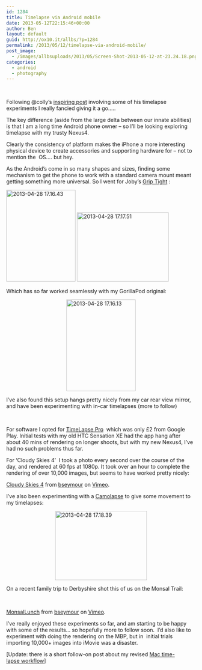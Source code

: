 ```yaml
---
id: 1284
title: Timelapse via Android mobile
date: 2013-05-12T22:15:46+00:00
author: Ben
layout: default
guid: http://ox10.it/allbs/?p=1284
permalink: /2013/05/12/timelapse-via-android-mobile/
post_image:
  - /images/allbsuploads/2013/05/Screen-Shot-2013-05-12-at-23.24.18.png
categories:
  - android
  - photography
---
```

&nbsp;

Following @colly’s <a title="http://colly.com/comments/a_little_iphone_video_experiment" href="http://colly.com/comments/a_little_iphone_video_experiment" target="_blank">inspiring post</a> involving some of his timelapse experiments I really fancied giving it a go…..

The key difference (aside from the large delta between our innate abilities) is that I am a long time Android phone owner – so I’ll be looking exploring timelapse with my trusty Nexus4.

Clearly the consistency of platform makes the iPhone a more interesting physical device to create accessories and supporting hardware for – not to mention the  OS…. but hey.

As the Android’s come in so many shapes and sizes, finding some mechanism to get the phone to work with a standard camera mount meant getting something more universal. So I went for Joby’s <a href="http://joby.com/smartphones/griptight-mount/" target="_blank">Grip Tight</a> :

[<img style="display: inline; border: 0px;" title="2013-04-28 17.16.43" src="http://ox10.it/allbs/wp-content/uploads/2013/05/2013042817.16.43_thumb.jpg" alt="2013-04-28 17.16.43" width="184" height="244" border="0" />](http://ox10.it/allbs/wp-content/uploads/2013/05/2013042817.16.43.jpg) [<img style="display: inline; border: 0px;" title="2013-04-28 17.17.51" src="http://ox10.it/allbs/wp-content/uploads/2013/05/2013042817.17.51_thumb.jpg" alt="2013-04-28 17.17.51" width="244" height="184" border="0" />](http://ox10.it/allbs/wp-content/uploads/2013/05/2013042817.17.51.jpg)

Which has so far worked seamlessly with my GorillaPod original:

[<img style="display: block; float: none; margin-left: auto; margin-right: auto; border: 0px;" title="2013-04-28 17.16.13" src="http://ox10.it/allbs/wp-content/uploads/2013/05/2013042817.16.13_thumb1.jpg" alt="2013-04-28 17.16.13" width="184" height="244" border="0" />](http://ox10.it/allbs/wp-content/uploads/2013/05/2013042817.16.131.jpg)

I’ve also found this setup hangs pretty nicely from my car rear view mirror, and have been experimenting with in-car timelapses (more to follow)

&nbsp;

For software I opted for <a href="https://play.google.com/store/apps/details?id=com.ui.LapseItPro&hl=en" target="_blank">TimeLapse Pro</a>  which was only £2 from Google Play. Initial tests with my old HTC Sensation XE had the app hang after about 40 mins of rendering on longer shoots, but with my new Nexus4, I’ve had no such problems thus far.

For ‘Cloudy Skies 4’  I took a photo every second over the course of the day, and rendered at 60 fps at 1080p. It took over an hour to complete the rendering of over 10,000 images, but seems to have worked pretty nicely:



[Cloudy Skies 4](http://vimeo.com/65516152) from [bseymour](http://vimeo.com/bseymour) on [Vimeo](http://vimeo.com).

I’ve also been experimenting with a <a href="http://www.camalapse.com/" target="_blank">Camolapse</a> to give some movement to my timelapses:

[<img style="display: block; float: none; margin-left: auto; margin-right: auto; border: 0px;" title="2013-04-28 17.18.39" src="http://ox10.it/allbs/wp-content/uploads/2013/05/2013042817.18.39_thumb1.jpg" alt="2013-04-28 17.18.39" width="244" height="184" border="0" />](http://ox10.it/allbs/wp-content/uploads/2013/05/2013042817.18.391.jpg)

On a recent family trip to Derbyshire shot this of us on the Monsal Trail:

&nbsp;



[MonsalLunch](http://vimeo.com/64998617) from [bseymour](http://vimeo.com/bseymour) on [Vimeo](http://vimeo.com).

I&#8217;ve really enjoyed these experiments so far, and am starting to be happy with some of the results&#8230; so hopefully more to follow soon.  I&#8217;d also like to experiment with doing the rendering on the MBP, but in  initial trials importing 10,000+ images into iMovie was a disaster.

[Update: there is a short follow-on post about my revised [Mac time-lapse workflow](http://allbs.co.uk/2013/07/28/timelapse-workflow-update/ "Timelapse Workflow Update")]

&nbsp;
